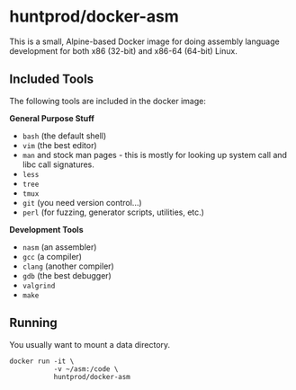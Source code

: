 huntprod/docker-asm
===================

This is a small, Alpine-based Docker image for doing assembly
language development for both x86 (32-bit) and x86-64 (64-bit)
Linux.

Included Tools
--------------

The following tools are included in the docker image:

**General Purpose Stuff**

- `bash` (the default shell)
- `vim` (the best editor)
- `man` and stock man pages - this is mostly for looking up system
  call and libc call signatures.
- `less`
- `tree`
- `tmux`
- `git` (you need version control...)
- `perl` (for fuzzing, generator scripts, utilities, etc.)

**Development Tools**

- `nasm` (an assembler)
- `gcc` (a compiler)
- `clang` (another compiler)
- `gdb` (the best debugger)
- `valgrind`
- `make`

Running
-------

You usually want to mount a data directory.

    docker run -it \
               -v ~/asm:/code \
               huntprod/docker-asm
